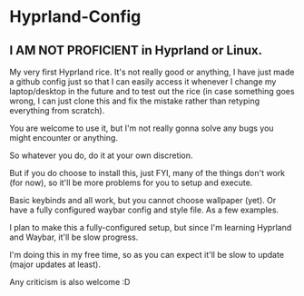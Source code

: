 # Hyprland-Config

##  I AM NOT PROFICIENT in Hyprland or Linux.

My very first Hyprland rice. It's not really good or anything, I have just made a github config just so that I can easily access it whenever I change my laptop/desktop in the future and to test out the rice (in case something goes wrong, I can just clone this and fix the mistake rather than retyping everything from scratch).

You are welcome to use it, but I'm not really gonna solve any bugs you might encounter or anything.

So whatever you do, do it at your own discretion.

But if you do choose to install this, just FYI, many of the things don't work (for now), so it'll be more problems for you to setup and execute.

Basic keybinds and all work, but you cannot choose wallpaper (yet). Or have a fully configured waybar config and style file. As a few examples.

I plan to make this a fully-configured setup, but since I'm learning Hyprland and Waybar, it'll be slow progress.

I'm doing this in my free time, so as you can expect it'll be slow to update (major updates at least).

Any criticism is also welcome :D